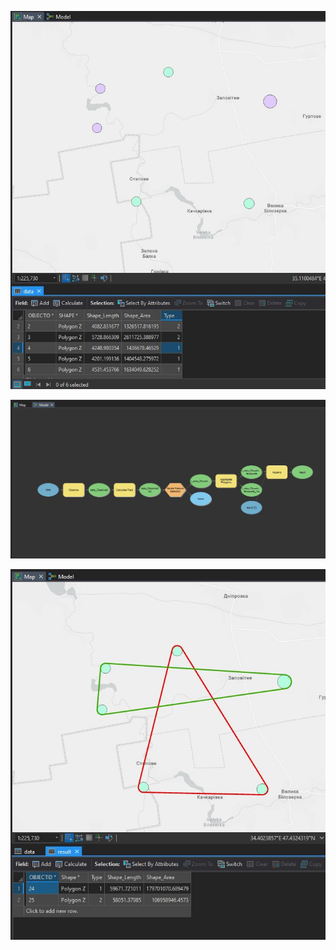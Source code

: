 
![1](https://github.com/SergeyShchus/Automatic_GIS/blob/master/script/AggregateFields/model_001.JPG)

![2](https://github.com/SergeyShchus/Automatic_GIS/blob/master/script/AggregateFields/model_002.JPG)

![3](https://github.com/SergeyShchus/Automatic_GIS/blob/master/script/AggregateFields/model_003.JPG)

